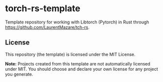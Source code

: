 # torch-rs-template

Template repository for working with Libtorch (Pytorch) in Rust through
<https://github.com/LaurentMazare/tch-rs>.

## License

This repository (the template) is licensed under the MIT License.

**Note:** Projects created from this template are not automatically licensed
under MIT. You should choose and declare your own license for any project you
generate.
